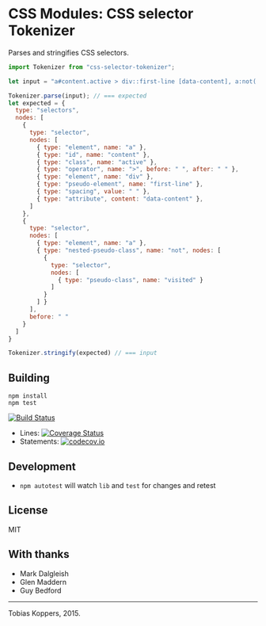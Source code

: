 # CSS Modules: CSS selector Tokenizer

Parses and stringifies CSS selectors.

``` js
import Tokenizer from "css-selector-tokenizer";

let input = "a#content.active > div::first-line [data-content], a:not(:visited)";

Tokenizer.parse(input); // === expected
let expected = {
  type: "selectors",
  nodes: [
    {
      type: "selector",
      nodes: [
        { type: "element", name: "a" },
        { type: "id", name: "content" },
        { type: "class", name: "active" },
        { type: "operator", name: ">", before: " ", after: " " },
        { type: "element", name: "div" },
        { type: "pseudo-element", name: "first-line" },
        { type: "spacing", value: " " },
        { type: "attribute", content: "data-content" },
      ]
    },
    {
      type: "selector",
      nodes: [
        { type: "element", name: "a" },
        { type: "nested-pseudo-class", name: "not", nodes: [
          {
            type: "selector",
            nodes: [
              { type: "pseudo-class", name: "visited" }
            ]
          }
        ] }
      ],
      before: " "
    }
  ]
}

Tokenizer.stringify(expected) // === input
```

## Building

```
npm install
npm test
```

[![Build Status](https://travis-ci.org/css-modules/css-selector-tokenizer.svg?branch=master)](https://travis-ci.org/css-modules/css-selector-tokenizer)

* Lines: [![Coverage Status](https://coveralls.io/repos/css-modules/css-selector-tokenizer/badge.svg?branch=master)](https://coveralls.io/r/css-modules/css-selector-tokenizer?branch=master)
* Statements: [![codecov.io](http://codecov.io/github/css-modules/css-selector-tokenizer/coverage.svg?branch=master)](http://codecov.io/github/css-modules/css-selector-tokenizer?branch=master)

## Development

- `npm autotest` will watch `lib` and `test` for changes and retest

## License

MIT

## With thanks

- Mark Dalgleish
- Glen Maddern
- Guy Bedford

---
Tobias Koppers, 2015.
